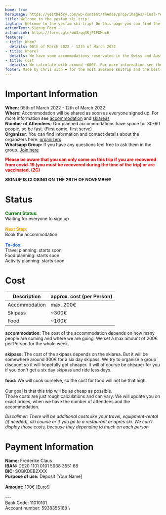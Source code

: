 ```yaml
---
home: true
heroImage: https://yestheory.com/wp-content/themes/prop/images/Final-Yes-Theory-Logo.png
title: Welcome to the yesfam ski-trip!
tagline: Welcome to the yesfam ski-trip! On this page you can find the current status and all the information about the ski-trip. The Signup for the trip will close on the 26th of November 2021!
actionText: Signup Form →
actionLink: https://forms.gle/wW3zqq3KjP1FDMuc6
features:
- title: When?
  details: 05th of March 2022 - 12th of March 2022
- title: Where?
  details: We have some accommodations reservated in the Swiss and Austrian Alps. More information about the exact accommodation are coming as soon as the signup is finished. For more information you can also look in the accommodation section.
- title: Cost
  details: We calculate with around ~600€. For more information see the cost section.
footer: Made by Chris with ❤️ for the most awesome skitrip and the best community
---
```


# Important Information
**When:** 05th of March 2022 - 12th of March 2022 \
**Where:** Accommodation will be shared as soon as everyone signed up. For more information see [accommodation](/accommodation/) and [skiareas](/skiarea/) \
**Number of Attendees:** Our planned accommodations have space for 30-60 people, so be fast. (First come, first serve) \
**Organizer:** You can find information and contact details about the organizers here: [organizers](/organizers/) \
**Whatsapp Group:** If you have any questions feel free to ask them in the group. [Join here](https://chat.whatsapp.com/I1snqCa6e33330ESArl7Yb)

<span style="color:red">**Please be aware that you can only come on this trip if you are recovered from covid-19 (you must be recovered during the time of the trip) or are vaccinated. (2G)**</span>

**SIGNUP IS CLOSING ON THE 26TH OF NOVEMBER!**

# Status
<span style="color:green">**Current Status:**</span> \
Waiting for everyone to sign up
\
\
<span style="color:orange">**Next Step:**</span> \
Book the accommodation
\
\
<span style="color:#1a6eff">**To-dos:**</span> \
Travel planning: starts soon \
Food planning: starts soon \
Activity planning: starts soon

# Cost

| Description | approx. cost (per Person) |
| ----------- | ----------- |
| Accommodation | max. 200€ |
| Skipass | ~300€  |
| Food | ~100€ |

**accommodation:** The cost of the accommodation depends on how many people are coming and where we are going. We set a max amount of 200€ per Person for the whole week. \
\
**skipass:** The cost of the skipass depends on the skiarea. But it will be somewhere around 300€ for a six day skipass. We try to organise a group discount so it will hopefully get cheaper. It will of course be cheaper for you if you don't get a six day skipass and ride less days. \
\
**food:** We will cook ourselve, so the cost for food will not be that high. \
\
Our goal is that this trip will be as cheap as possible. \
Those costs are just rough calculations and can vary. We will update you on exact prices, when we have the number of attendees and the accommodation.

*Discalimer: There will be additional costs like your travel, equipment-rental (if needed), ski course or if you go to a restaurant or après ski. We can't display those costs, because they depending to much on each person* 

# Payment Information
**Name:** Frederike Claus \
**IBAN:** DE20 1101 0101 5938 3551 68 \
**BIC:** SOBKDEB2XXX \
**Purpose of use:** Deposit [Your Name] \
\
**Amount:** 100€ [Euro!] \
\
--- \
Bank Code: 11010101 \
Account number: 5938355168 \
